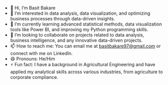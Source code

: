 - 👋 Hi, I’m Basit Bakare
- 👀 I’m interested in data analysis, data visualization, and optimizing business processes through data-driven insights.
- 🌱 I’m currently learning advanced statistical methods, data visualization tools like Power BI, and improving my Python programming skills.
- 💞️ I’m looking to collaborate on projects related to data analysis, business intelligence, and any innovative data-driven projects.
- 📫 How to reach me: You can email me at basitbakare97@gmail.com or connect with me on LinkedIn.
- 😄 Pronouns:  He/Him
- ⚡ Fun fact: I have a background in Agricultural Engineering and have applied my analytical skills across various industries, from agriculture to corporate compliance.

<!---
Bhassyt/Bhassyt is a ✨ special ✨ repository because its `README.md` (this file) appears on your GitHub profile.
You can click the Preview link to take a look at your changes.
--->
